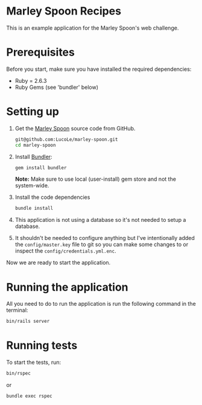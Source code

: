 # Marley Spoon Recipes

This is an example application for the Marley Spoon's web challenge.

# Prerequisites

Before you start, make sure you have installed the required dependencies:

  * Ruby = 2.6.3
  * Ruby Gems (see 'bundler' below)

# Setting up

1. Get the [Marley Spoon](https://github.com/LucoLe/marley-spoon) source code from
   GitHub.

   ```sh
   git@github.com:LucoLe/marley-spoon.git
   cd marley-spoon
   ```

2. Install [Bundler](http://bundler.io):

   ```sh
   gem install bundler
   ```

   **Note:** Make sure to use local (user-install) gem store and not the system-wide.

3. Install the code dependencies

   ```sh
   bundle install
   ```

4. This application is not using a database so it's not needed to setup a database.

5. It shouldn't be needed to configure anything but I've intentionally added the `config/master.key` file to git so you
   can make some changes to or inspect the `config/credentials.yml.enc`.

Now we are ready to start the application.

# Running the application

All you need to do to run the application is run the following command in the terminal:

```sh
bin/rails server
```

# Running tests

To start the tests, run:

```sh
bin/rspec
```
or
```sh
bundle exec rspec
```
